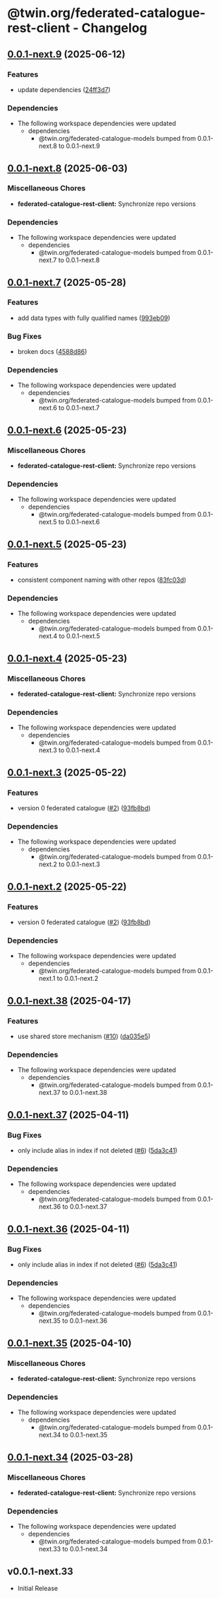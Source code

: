 # @twin.org/federated-catalogue-rest-client - Changelog

## [0.0.1-next.9](https://github.com/twinfoundation/federated-catalogue/compare/federated-catalogue-rest-client-v0.0.1-next.8...federated-catalogue-rest-client-v0.0.1-next.9) (2025-06-12)


### Features

* update dependencies ([24ff3d7](https://github.com/twinfoundation/federated-catalogue/commit/24ff3d772cf7bd7f60547c5b314355e75ba55424))


### Dependencies

* The following workspace dependencies were updated
  * dependencies
    * @twin.org/federated-catalogue-models bumped from 0.0.1-next.8 to 0.0.1-next.9

## [0.0.1-next.8](https://github.com/twinfoundation/federated-catalogue/compare/federated-catalogue-rest-client-v0.0.1-next.7...federated-catalogue-rest-client-v0.0.1-next.8) (2025-06-03)


### Miscellaneous Chores

* **federated-catalogue-rest-client:** Synchronize repo versions


### Dependencies

* The following workspace dependencies were updated
  * dependencies
    * @twin.org/federated-catalogue-models bumped from 0.0.1-next.7 to 0.0.1-next.8

## [0.0.1-next.7](https://github.com/twinfoundation/federated-catalogue/compare/federated-catalogue-rest-client-v0.0.1-next.6...federated-catalogue-rest-client-v0.0.1-next.7) (2025-05-28)


### Features

* add data types with fully qualified names ([993eb09](https://github.com/twinfoundation/federated-catalogue/commit/993eb09e25f6caad5d82a3908a2ba648900f5ca7))


### Bug Fixes

* broken docs ([4588d86](https://github.com/twinfoundation/federated-catalogue/commit/4588d861575522da5374291167d57bacd1b21867))


### Dependencies

* The following workspace dependencies were updated
  * dependencies
    * @twin.org/federated-catalogue-models bumped from 0.0.1-next.6 to 0.0.1-next.7

## [0.0.1-next.6](https://github.com/twinfoundation/federated-catalogue/compare/federated-catalogue-rest-client-v0.0.1-next.5...federated-catalogue-rest-client-v0.0.1-next.6) (2025-05-23)


### Miscellaneous Chores

* **federated-catalogue-rest-client:** Synchronize repo versions


### Dependencies

* The following workspace dependencies were updated
  * dependencies
    * @twin.org/federated-catalogue-models bumped from 0.0.1-next.5 to 0.0.1-next.6

## [0.0.1-next.5](https://github.com/twinfoundation/federated-catalogue/compare/federated-catalogue-rest-client-v0.0.1-next.4...federated-catalogue-rest-client-v0.0.1-next.5) (2025-05-23)


### Features

* consistent component naming with other repos ([83fc03d](https://github.com/twinfoundation/federated-catalogue/commit/83fc03dee3846600ae6a45d710248a0ae60af570))


### Dependencies

* The following workspace dependencies were updated
  * dependencies
    * @twin.org/federated-catalogue-models bumped from 0.0.1-next.4 to 0.0.1-next.5

## [0.0.1-next.4](https://github.com/twinfoundation/federated-catalogue/compare/federated-catalogue-rest-client-v0.0.1-next.3...federated-catalogue-rest-client-v0.0.1-next.4) (2025-05-23)


### Miscellaneous Chores

* **federated-catalogue-rest-client:** Synchronize repo versions


### Dependencies

* The following workspace dependencies were updated
  * dependencies
    * @twin.org/federated-catalogue-models bumped from 0.0.1-next.3 to 0.0.1-next.4

## [0.0.1-next.3](https://github.com/twinfoundation/federated-catalogue/compare/federated-catalogue-rest-client-v0.0.1-next.2...federated-catalogue-rest-client-v0.0.1-next.3) (2025-05-22)


### Features

* version 0 federated catalogue ([#2](https://github.com/twinfoundation/federated-catalogue/issues/2)) ([93fb8bd](https://github.com/twinfoundation/federated-catalogue/commit/93fb8bdbb03aa781ef9e8dc4053beea1b397cc36))


### Dependencies

* The following workspace dependencies were updated
  * dependencies
    * @twin.org/federated-catalogue-models bumped from 0.0.1-next.2 to 0.0.1-next.3

## [0.0.1-next.2](https://github.com/twinfoundation/federated-catalogue/compare/federated-catalogue-rest-client-v0.0.1-next.1...federated-catalogue-rest-client-v0.0.1-next.2) (2025-05-22)


### Features

* version 0 federated catalogue ([#2](https://github.com/twinfoundation/federated-catalogue/issues/2)) ([93fb8bd](https://github.com/twinfoundation/federated-catalogue/commit/93fb8bdbb03aa781ef9e8dc4053beea1b397cc36))


### Dependencies

* The following workspace dependencies were updated
  * dependencies
    * @twin.org/federated-catalogue-models bumped from 0.0.1-next.1 to 0.0.1-next.2

## [0.0.1-next.38](https://github.com/twinfoundation/federated-catalogue/compare/federated-catalogue-rest-client-v0.0.1-next.37...federated-catalogue-rest-client-v0.0.1-next.38) (2025-04-17)


### Features

* use shared store mechanism ([#10](https://github.com/twinfoundation/federated-catalogue/issues/10)) ([da035e5](https://github.com/twinfoundation/federated-catalogue/commit/da035e5eb8f157482b4eb2bdbc689c6c0647ff7d))


### Dependencies

* The following workspace dependencies were updated
  * dependencies
    * @twin.org/federated-catalogue-models bumped from 0.0.1-next.37 to 0.0.1-next.38

## [0.0.1-next.37](https://github.com/twinfoundation/federated-catalogue/compare/federated-catalogue-rest-client-v0.0.1-next.36...federated-catalogue-rest-client-v0.0.1-next.37) (2025-04-11)


### Bug Fixes

* only include alias in index if not deleted ([#6](https://github.com/twinfoundation/federated-catalogue/issues/6)) ([5da3c41](https://github.com/twinfoundation/federated-catalogue/commit/5da3c419fafa2afefd34b1c570d103012b888a75))


### Dependencies

* The following workspace dependencies were updated
  * dependencies
    * @twin.org/federated-catalogue-models bumped from 0.0.1-next.36 to 0.0.1-next.37

## [0.0.1-next.36](https://github.com/twinfoundation/federated-catalogue/compare/federated-catalogue-rest-client-v0.0.1-next.35...federated-catalogue-rest-client-v0.0.1-next.36) (2025-04-11)


### Bug Fixes

* only include alias in index if not deleted ([#6](https://github.com/twinfoundation/federated-catalogue/issues/6)) ([5da3c41](https://github.com/twinfoundation/federated-catalogue/commit/5da3c419fafa2afefd34b1c570d103012b888a75))


### Dependencies

* The following workspace dependencies were updated
  * dependencies
    * @twin.org/federated-catalogue-models bumped from 0.0.1-next.35 to 0.0.1-next.36

## [0.0.1-next.35](https://github.com/twinfoundation/federated-catalogue/compare/federated-catalogue-rest-client-v0.0.1-next.34...federated-catalogue-rest-client-v0.0.1-next.35) (2025-04-10)


### Miscellaneous Chores

* **federated-catalogue-rest-client:** Synchronize repo versions


### Dependencies

* The following workspace dependencies were updated
  * dependencies
    * @twin.org/federated-catalogue-models bumped from 0.0.1-next.34 to 0.0.1-next.35

## [0.0.1-next.34](https://github.com/twinfoundation/federated-catalogue/compare/federated-catalogue-rest-client-v0.0.1-next.33...federated-catalogue-rest-client-v0.0.1-next.34) (2025-03-28)


### Miscellaneous Chores

* **federated-catalogue-rest-client:** Synchronize repo versions


### Dependencies

* The following workspace dependencies were updated
  * dependencies
    * @twin.org/federated-catalogue-models bumped from 0.0.1-next.33 to 0.0.1-next.34

## v0.0.1-next.33

- Initial Release
